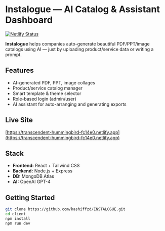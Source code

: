 # Instalogue — AI Catalog & Assistant Dashboard

[![Netlify Status](https://api.netlify.com/api/v1/badges/e034fae6-a108-4557-a7d0-48a48cefd9e7/deploy-status)](https://app.netlify.com/sites/transcendent-hummingbird-fc14e0/deploys)

**Instalogue** helps companies auto-generate beautiful PDF/PPT/image catalogs using AI — just by uploading product/service data or writing a prompt.

## Features
- AI-generated PDF, PPT, image collages
- Product/service catalog manager
- Smart template & theme selector
- Role-based login (admin/user)
- AI assistant for auto-arranging and generating exports

## Live Site
[https://transcendent-hummingbird-fc14e0.netlify.app](https://transcendent-hummingbird-fc14e0.netlify.app)

## Stack
- **Frontend:** React + Tailwind CSS
- **Backend:** Node.js + Express
- **DB:** MongoDB Atlas
- **AI:** OpenAI GPT-4

## Getting Started

```bash
git clone https://github.com/kashiffzd/INSTALOGUE.git
cd client
npm install
npm run dev
